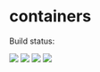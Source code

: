 # containers

Build status:

[![](https://github.com/jp-walker/containers/workflows/tests-fibonacci/badge.svg)](https://github.com/jp-walker/containers/actions?query=workflow%3Atests-fibonacci)
[![](https://github.com/jp-walker/containers/workflows/tests-range/badge.svg)](https://github.com/jp-walker/containers/actions?query=workflow%3Atests-range)
[![](https://github.com/jp-walker/containers/workflows/tests-BST/badge.svg)](https://github.com/jp-walker/containers/actions?query=workflow%3Atests-BST)
[![](https://github.com/jp-walker/containers/workflows/tests-fibonacci/badge.svg)](https://github.com/jp-walker/containers/actions?query=workflow%3Atests-fibonacci)
